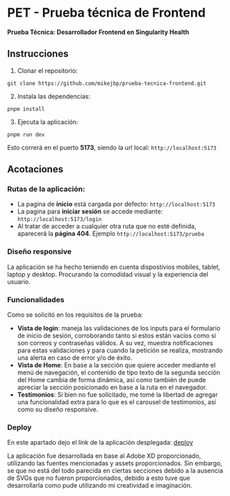 # PET - Prueba técnica de Frontend

**Prueba Técnica: Desarrollador Frontend en Singularity Health**

## Instrucciones

1. Clonar el repositorio:

```
git clone https://github.com/mikejbp/prueba-tecnica-frontend.git
```

2. Instala las dependencias:

```
pnpm install
```

3. Ejecuta la aplicación:

```
pnpm run dev
```

Esto correrá en el puerto **5173**, siendo la url local: `http://localhost:5173`

## Acotaciones

### Rutas de la aplicación:

- La pagina de **inicio** está cargada por defecto: `http://localhost:5173`
- La pagina para **iniciar sesión** se accede mediante: `http://localhost:5173/login`
- Al tratar de acceder a cualquier otra ruta que no esté definida, aparecerá la **página 404**. Ejemplo `http://localhost:5173/prueba`

### Diseño responsive

La aplicación se ha hecho teniendo en cuenta dispostivios mobiles, tablet, laptop y desktop. Procurando la comodidad visual y la experiencia del usuario.

### Funcionalidades

Como se solicitó en los requisitos de la prueba:

- **Vista de login**: maneja las validaciones de los inputs para el formulario de inicio de sesión, corroborando tanto si estos están vacíos como si son correos y contraseñas válidos. A su vez, muestra notificaciones para estas validaciones y para cuando la petición se realiza, mostrando una alerta en caso de error y/o de éxito.
- **Vista de Home**: En base a la sección que quiere acceder mediante el menú de navegación, el contenido de tipo texto de la segunda sección del Home cambia de forma dinámica, así como también de puede apreciar la sección posicionado en base a la ruta en el navegador.
- **Testimonios**: Si bien no fue solicitado, me tomé la libertad de agregar una funcionalidad extra para lo que es el carousel de testimonios, así como su diseño responsive.

### Deploy

En este apartado dejo el link de la aplicación desplegada:
[deploy](prueba-tecnica-frontend-five.vercel.app/)

La aplicación fue desarrollada en base al Adobe XD proporcionado, utilizando las fuentes mencionadas y assets proporcionados. Sin embargo, se que no está del todo parecida en ciertas secciones debido a la ausencia de SVGs que no fueron proporcionados, debido a esto tuve que desarrollarla como pude utilizando mi creatividad e imaginación.
